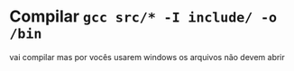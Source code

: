# Compilar ` gcc src/* -I include/ -o /bin `
vai compilar mas por vocês usarem windows os arquivos não devem abrir
